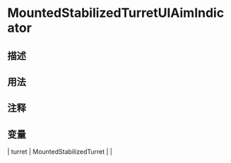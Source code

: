 # MountedStabilizedTurretUIAimIndicator
## 描述

## 用法

## 注释

## 变量
| turret | MountedStabilizedTurret |  |  
